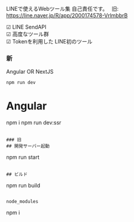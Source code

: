 LINEで使えるWebツール集
自己責任です。　
旧: https://line.naver.jp/R/app/2000174578-VrlmbbrB  

☑ LINE SendAPI  
☑ 高度なツール群  
☑ Tokenを利用した LINE初のツール

### 新
Angular OR NextJS

```
npm run dev
```
# Angular
npm i
npm run dev:ssr
```

### 旧
## 開発サーバー起動
```
npm run start
```

## ビルド
```
npm run build
```

node_modules
```
npm i
```
